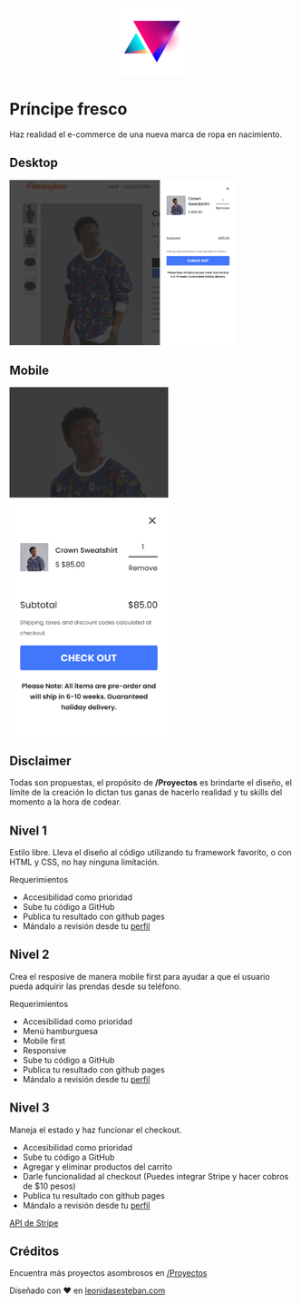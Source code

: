 <div align="center">
<a href="https://leonidasesteban.com/proyectos">
  <img width="120px"  src="https://raw.githubusercontent.com/no-te-rindas/logo/main/Logo/LeonidasEsteban-destello-envolvente-cuadrada.png" />
</a>
</div>

# Príncipe fresco

Haz realidad el e-commerce de una nueva marca de ropa en nacimiento.

## Desktop

<img width="400px"  src="https://github.com/no-te-rindas/imagenes/blob/main/Readmes/principe-fresco/principe-fresco-desktop.png?raw=true"/>

## Mobile

<img width="280px"  src="https://github.com/no-te-rindas/imagenes/blob/main/Readmes/principe-fresco/principe-fresco-mobile.png?raw=true" />

## Disclaimer

Todas son propuestas, el propósito de **/Proyectos** es brindarte el diseño, el límite de la creación lo dictan tus ganas de hacerlo realidad y tu skills del momento a la hora de codear.

## Nivel 1

Estilo libre. Lleva el diseño al código utilizando tu framework favorito, o con HTML y CSS, no hay ninguna limitación.

Requerimientos

- Accesibilidad como prioridad
- Sube tu código a GitHub
- Publica tu resultado con github pages
- Mándalo a revisión desde tu [perfil](https://leonidasesteban.com/estudiante)

## Nivel 2

Crea el resposive de manera mobile first para ayudar a que el usuario pueda adquirir las prendas desde su teléfono.

Requerimientos

- Accesibilidad como prioridad
- Menú hamburguesa
- Mobile first
- Responsive
- Sube tu código a GitHub
- Publica tu resultado con github pages
- Mándalo a revisión desde tu [perfil](https://leonidasesteban.com/estudiante)

## Nivel 3

Maneja el estado y haz funcionar el checkout.

- Accesibilidad como prioridad
- Sube tu código a GitHub
- Agregar y eliminar productos del carrito
- Darle funcionalidad al checkout (Puedes integrar Stripe y hacer cobros de $10 pesos)
- Publica tu resultado con github pages
- Mándalo a revisión desde tu [perfil](https://leonidasesteban.com/estudiante)

[API de Stripe](https://stripe.com/docs/api)

## Créditos

Encuentra más proyectos asombrosos en [/Proyectos](https://leonidasesteban.com/proyectos)

Diseñado con ♥️ en [leonidasesteban.com](https://leonidasesteban.com)
